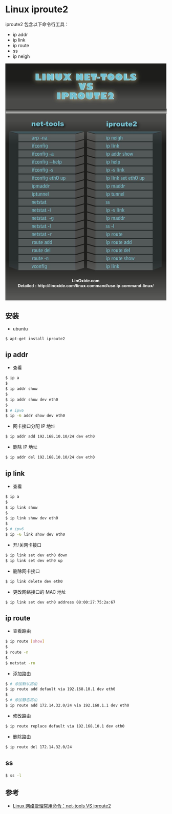 # Linux iproute2

iproute2 包含以下命令行工具：

  * ip addr
  * ip link
  * ip route
  * ss
  * ip neigh

![iproutes vs net-tools](./img/iproute2-vs-nettools.png)


## 安装

* ubuntu

```bash
$ apt-get install iproute2
```


## ip addr

* 查看

```bash
$ ip a
$
$ ip addr show
$ 
$ ip addr show dev eth0
$
$ # ipv6
$ ip -6 addr show dev eth0
```

* 网卡接口分配 IP 地址

```bash
$ ip addr add 192.168.10.10/24 dev eth0
```

* 删除 IP 地址

```bash
$ ip addr del 192.168.10.10/24 dev eth0
```


## ip link

* 查看

```bash
$ ip a
$
$ ip link show
$
$ ip link show dev eth0
$
$ # ipv6
$ ip -6 link show dev eth0
```

* 开/关网卡接口

```bash
$ ip link set dev eth0 down
$ ip link set dev eth0 up
```

* 删除网卡接口

```bash
$ ip link delete dev eth0
```

* 更改网络接口的 MAC 地址

```bash
$ ip link set dev eth0 address 08:00:27:75:2a:67
```


## ip route

* 查看路由

```bash
$ ip route [show]
$
$ route -n
$
$ netstat -rn
```

* 添加路由

```bash
$ # 添加默认路由
$ ip route add default via 192.168.10.1 dev eth0
$
$ # 添加静态路由
$ ip route add 172.14.32.0/24 via 192.168.1.1 dev eth0  
```

* 修改路由

```bash
$ ip route replace default via 192.168.10.1 dev eth0 
```

* 删除路由

```bash
$ ip route del 172.14.32.0/24
```


## ss

```bash
$ ss -l
```

## 参考

* [Linux 网络管理常用命令：net-tools VS iproute2](http://www.cnblogs.com/wonux/p/6268134.html)